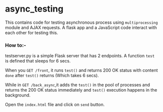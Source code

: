 # async_testing

This contains code for testing asynchronous process using  `multiprocessing`  module and AJAX requests.
A flask app and a JavaScript code interact with each other for testing this.

### How to:-

testserver.py is a simple Flask server that has 2 endpoints. A function `test` is defined that sleeps for 6 secs.

When you `GET /front`, it runs `test()` and returns 200 OK status with content `done` after `test()` returns (Which takes 6 secs). 

While in `GET /back_async`,it adds the `test()` in the pool of processes and returns the 200 OK status immediately and `test()` execution happens in the background.

Open the `index.html` file and click on `send` button. 